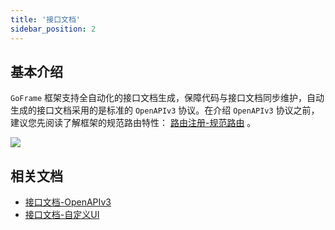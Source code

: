 ```yaml
---
title: '接口文档'
sidebar_position: 2
---
```


## 基本介绍

`GoFrame` 框架支持全自动化的接口文档生成，保障代码与接口文档同步维护，自动生成的接口文档采用的是标准的 `OpenAPIv3` 协议。在介绍 `OpenAPIv3` 协议之前，建议您先阅读了解框架的规范路由特性： [路由注册-规范路由](/docs/WEB服务开发/路由管理/路由管理-路由注册/路由注册-规范路由) 。

![](/markdown/487a4457a16a6cf2c86a7d706ce0d9cd.png)

## 相关文档

- [接口文档-OpenAPIv3](/docs/WEB服务开发/接口文档/接口文档-OpenAPIv3)
- [接口文档-自定义UI](/docs/WEB服务开发/接口文档/接口文档-自定义UI)